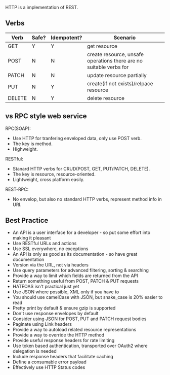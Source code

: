 HTTP is a implementation of REST.

## Verbs

Verb | Safe? | Idempotent? | Scenario |
-----| ---- | ---------- | -------- |
GET | Y | Y | get resource |
POST | N | N | create resource, unsafe operations there are no suitable verbs for |
PATCH | N | N | update resource partially |
PUT | N | Y | create(if not exists)/relpace resource |
DELETE | N | Y | delete resource |

## vs RPC style web service

RPC(SOAP):

- Use HTTP for tranfering enveloped data, only use POST verb.
- The key is method.
- Highweight.

RESTful:

- Stanard HTTP verbs for CRUD(POST, GET, PUT/PATCH, DELETE).
- The key is resource, resource-oriented.
- Lightweight, cross platform easily.

REST-RPC:

- No envelop, but also no standard HTTP verbs, represent method info in URI.
 
## Best Practice

- An API is a user interface for a developer - so put some effort into making it pleasant
- Use RESTful URLs and actions
- Use SSL everywhere, no exceptions
- An API is only as good as its documentation - so have great documentation
- Version via the URL, not via headers
- Use query parameters for advanced filtering, sorting & searching
- Provide a way to limit which fields are returned from the API
- Return something useful from POST, PATCH & PUT requests
- HATEOAS isn't practical just yet
- Use JSON where possible, XML only if you have to
- You should use camelCase with JSON, but snake_case is 20% easier to read
- Pretty print by default & ensure gzip is supported
- Don't use response envelopes by default
- Consider using JSON for POST, PUT and PATCH request bodies
- Paginate using Link headers
- Provide a way to autoload related resource representations
- Provide a way to override the HTTP method
- Provide useful response headers for rate limiting
- Use token based authentication, transported over OAuth2 where delegation is needed
- Include response headers that facilitate caching
- Define a consumable error payload
- Effectively use HTTP Status codes
